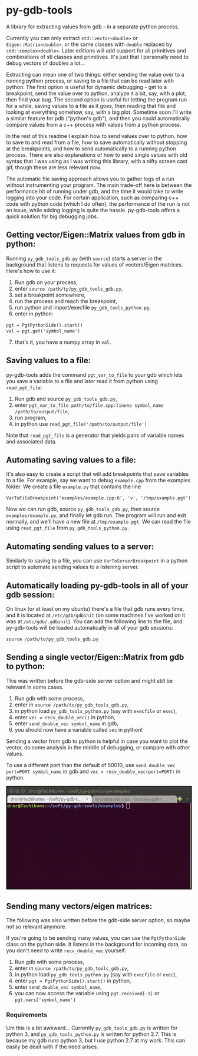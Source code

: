 # py-gdb-tools
A library for extracting values from gdb - in a separate python process.

Currently you can only extract `std::vector<double>` or `Eigen::Matrix<double>`, or the same classes with `double` replaced by `std::complex<double>`. Later editions will add support for all primitives and combinations of stl classes and primitives. It's just that I personally need to debug vectors of doubles a lot...

Extracting can mean one of two things: either sending the value over to a running python process, or saving to a file that can be read later with python. The first option is useful for dynamic debugging - get to a breakpoint, send the value over to python, analyze it a bit, say, with a plot, then find your bug. The second option is useful for letting the program run for a while, saving values to a file as it goes, then reading that file and looking at everything somehow, say, with a big plot. Sometime soon I'll write a similar feature for pdb ("python's gdb"), and then you could automatically compare values from a c++ process with values from a python process.

In the rest of this readme I explain how to send values over to python, how to save to and read from a file, how to save automatically without stopping at the breakpoints, and how to send automatically to a running python process. There are also explanations of how to send single values with old syntax that I was using as I was writing this library, with a nifty screen cast gif, though these are less relevant now.

The automatic file saving approach allows you to gather logs of a run without instrumenting your program. The main trade-off here is between the performance hit of running under gdb, and the time it would take to write logging into your code. For certain application, such as comparing c++ code with python code (which I do often), the performance of the run is not an issue, while adding logging is quite the hassle. py-gdb-tools offers a quick solution for big debugging jobs.

## Getting vector/Eigen::Matrix values from gdb in python:

Running `py_gdb_tools_gdb.py` (with `source`) starts a server in the background that listens to requests for values of vectors/Eigen matrices. Here's how to use it:

1. Run gdb on your process,
2. enter `source /path/tp/py_gdb_tools_gdb.py`,
3. set a breakpoint somewhere,
4. run the process and reach the breakpoint,
5. run python and import/execfile `py_gdb_tools_python.py`,
6. enter in python:

```
pgt = PgtPythonSide().start()
val = pgt.get('symbol_name')
```

7. that's it, you have a numpy array in `val`.

## Saving values to a file:

py-gdb-tools adds the command `pgt_var_to_file` to your gdb which lets you save a variable to a file and later read it from python using `read_pgt_file`:

1. Run gdb and source `py_gdb_tools_gdb.py`,
2. enter `pgt_var_to_file path/to/file.cpp:lineno symbol_name /path/to/output/file`,
3. run program,
4. in python use `read_pgt_file('/path/to/output/file')`

Note that `read_pgt_file` is a generator that yields pairs of variable names and associated data.

## Automating saving values to a file:

It's also easy to create a script that will add breakpoints that save variables to a file. For example, say we want to debug `example.cpp` from the examples folder. We create a file `example.py` that contains the line

    VarToFileBreakpoint('examples/example.cpp:6', 'v', '/tmp/example.pgt')

Now we can run gdb, source `py_gdb_tools_gdb.py`, then source `examples/example.py`, and finally let gdb run. The program will run and exit normally, and we'll have a new file at `/tmp/example.pgt`. We can read the file using `read_pgt_file` from `py_gdb_tools_python.py`.

## Automating sending values to a server:

Similarly to saving to a file, you can use `VarToServerBreakpoint` in a python script to automate sending values to a listening server.

## Automatically loading py-gdb-tools in all of your gdb session:

On linux (or at least on my ubuntu) there's a file that gdb runs every time, and it is located at `/etc/gdb/gdbinit` (on some machines I've worked on it was at `/etc/gdb/.gdbinit`). You can add the following line to the file, and py-gdb-tools will be loaded automatically in all of your gdb sessions:

    source /path/to/py_gdb_tools_gdb.py

## Sending a single vector/Eigen::Matrix from gdb to python:

This was written before the gdb-side server option and might still be relevant in some cases.

1. Run gdb with some process,
2. enter in `source /path/to/py_gdb_tools_gdb.py`,
3. in python load `py_gdb_tools_python.py` (say with `execfile` or `exec`),
4. enter `vec = recv_double_vec()` in python,
5. enter `send_double_vec symbol_name` in gdb,
6. you should now have a variable called `vec` in python!

Sending a vector from gdb to python is helpful in case you want to plot the vector, do some analysis in the middle of debugging, or compare with other values.

To use a different port than the default of 50010, use `send_double_vec port=PORT symbol_name` in gdb and `vec = recv_double_vec(port=PORT)` in python.

![Image](https://github.com/drorspei/py-gdb-tools/blob/master/examples/example.gif)

## Sending many vectors/eigen matrices:

The following was also written before the gdb-side server option, so maybe not so relevant anymore.

If you're going to be sending many values, you can use the `PgtPythonSide` class on the python side. It listens in the background for incoming data, so you don't need to write `recv_double_vec` yourself:

1. Run gdb with some process,
2. enter in `source /path/to/py_gdb_tools_gdb.py`,
3. in python load `py_gdb_tools_python.py` (say with `execfile` or `exec`),
4. enter `pgt = PgtPythonSide().start()` in python,
5. enter `send_double_vec symbol_name`,
6. you can now access the variable using `pgt.received[-1]` or `pgt.vars['symbol_name']`

### Requirements

Um this is a bit awkward... Currently `py_gdb_tools_gdb.py` is written for python 3, and `py_gdb_tools_python.py` is written for python 2.7. This is because my gdb runs python 3, but I use python 2.7 at my work. This can easily be dealt with if the need arises.